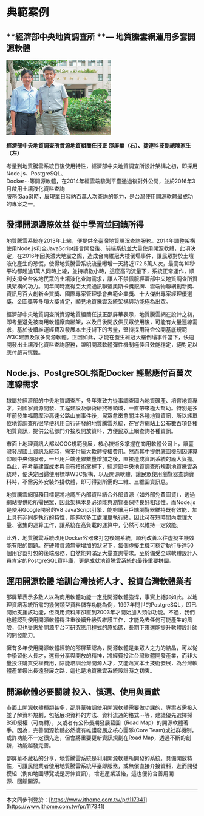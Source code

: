 # 典範案例

## **經濟部中央地質調查所 **— 地質騰雲網運用多套開源軟體

![](/assets/vghtc-5.png)

**經濟部中央地質調查所資源地質組簡任技正 邵屏華（右）、捷連科技副總陳家生（左）**

考量到地質騰雲系統日後使用特性，經濟部中央地質調查所設計架構之初，即採用Node.js、PostgreSQL、  
Docker⋯等開源軟體，在2014年經雲端驗測平臺通過後對外公開，並於2016年3月啟用土壤液化資料查詢  
服務\(SaaS\)時，展現單日容納百萬人次查詢的能力，是台灣使用開源軟體最成功的專案之一。

## 發揮開源邊際效益 從中學習並回饋所得

地質騰雲系統在2013年上線，便提供全臺灣地質現況查詢服務。2014年調整架構使用Node.js和全JavaScript語言開發後、前端系統並大量使用開源軟體，此項決定，在2016年因美濃大地震之際，造成台南維冠大樓倒塌事件，讓民眾對於土壤液化產生的恐慌，使得地質騰雲系統流量曝增一天將近172.5萬人次，最高每10秒平均都超過1萬人同時上線，並持續數小時，這麼高的流量下，系統正常運作，順利支撐全台各地民眾的土壤液化查詢需求，讓人不禁佩服經濟部中央地質調查所資訊架構的功力。同年同時獲得亞太資通訊聯盟奧斯卡獎銀牌、雲端物聯網創新獎、資訊月百大創新金質獎、國際專案管理學會典範企業獎、十大傑出專案經理優選獎、金圖獎等多項大獎肯定，顯見地質騰雲系統架構與功能極為出眾。

經濟部中央地質調查所資源地質組簡任技正邵屏華表示，地質騰雲網在設計之初，即考量避免被商用軟體廠商綁架，以及日後開放供民眾使用後，可能有大量連線需求，基於後續維運經費及發展本土技術下的考量，堅持採用符合公開基底規範W3C建置及眾多開源軟體。正因如此，才能在發生維冠大樓倒塌事件當下，快速開發出土壤液化資料查詢服務，證明開源軟體彈性機制極佳且效能穩定，絕對足以應付嚴苛挑戰。

## Node.js、PostgreSQL搭配Docker 輕鬆應付百萬次連線需求

隸屬於經濟部的中央地質調查所，多年來致力從事調查國內地質礦產、培育地質專才，對國家資源開發、工程建設及學術研究等領域，一直帶來極大幫助。特別是多年前發生福爾摩沙高速公路山崩事件後，民眾愈來愈關注各種地質資訊，所以該單位地質調查所很早便利用自行研發的地質騰雲系統，在官方網站上公布數百項各種地質資訊，提供公私部門介接及開放資料，方便民眾上網查詢各種資訊。

市面上地理資訊大都以OGC規範發展，核心技術多掌握在商用軟體公司上，讓臺灣發展國土資訊系統時，需支付龐大軟體授權費用。然而其中提供底圖機制因運算仰賴中央伺服器，一旦用戶端連線數量增加之後，直接造成資訊系統的龐大負擔。為此，在考量建置成本與自有技術掌握下，經濟部中央地質調查所規劃地質騰雲系統時，便決定回歸使用標準W3C架構，以及開源軟體，讓民眾使用瀏覽器查詢資料時，不需另外安裝外掛軟體，即可得到所需的二維、三維圖資訊息。

地質騰雲網服務目標是將地調所內部資料結合外部資源（如外部免費圖資），透過網站提供給所需民眾，因此架構本身必須能與瀏覽器保持良好相容性。而Node.js是使用Google開發的V8 JavaScript引擎，能夠讓用戶端瀏覽器維持既有效能，加上具有非同步執行的特性，能夠以多工處理單執行緒，因此可在短時間內處理大量、密集的運算工作，讓系統在高負載的運算中，仍然可以維持一定效能。

此外，地質騰雲系統改用Docker容器來打包後端系統，順利改善以往虛擬主機效能有限的問題。在硬體資源無需增加的狀況下，每個虛擬主機可穩定執行多達50個用容器打包的後端服務，自然能夠滿足大量查詢需求。至於備受全球軟體設計人員肯定的PostgreSQL資料庫，更是成就地質騰雲系統的最後重要拼圖。

## 運用開源軟體 培訓台灣技術人才、投資台灣軟體業者

邵屏華表示多數人以為商用軟體功能一定比開源軟體強悍，事實上絕非如此。以地理資訊系統所需的幾何類型資料儲存功能為例，1997年問世的PostgreSQL，即已開始支援該功能，但商用資料庫卻直到2003年才開始加入類似功能。不過，我們也體認到使用開源軟體得注重後續升級與維護工作，才能免去任何可能產生的風險，但也受惠於開源平台可研究應用程式的原始碼，長期下來還能提升軟體設計師的開發能力。

擁有多年使用開源軟體經驗的邵屏華認為，開源軟體是集眾人之力的結晶，可以從中學習他人長才，還有分享與開放的精神，將經費投注台灣軟體開發產業，而非大量投注購買受權費用，除能培訓台灣開源人才，又能落實本土技術發展，為台灣軟體產業祭出長遠發展之路，這也是地質騰雲系統設計時之初衷。

## 開源軟體必要關鍵 投入、慎選、使用與貢獻

市面上開源軟體種類甚多，邵屏華強調使用開源軟體需要做功課的，專案者需投入並了解資料規劃，包括展現資料的方法、資料流通的格式⋯等，建議優先選擇採BSD授權（可商轉），又或者有公佈長期發展藍圖（Road Map）的開源軟體著手。因為，完善開源軟體必然擁有維護發展之核心團隊\(Core Team\)或社群機制，或許功能不一定很先進，但會將重要更新資訊規劃在Road Map，透過不斷的創新，功能越發完善。

邵屏華不藏私的分享，地質騰雲系統是利用開源軟體所開發的系統，具備開放特性，可讓民間業者使用地質騰雲系統平臺即服務，或無償直接介接資料，進而開發模組（例如地圖導覽或是房仲資訊），增進產業活絡，這也便符合善用開  
源、回饋開源。

---

本文同步刊登於：[https://www.ithome.com.tw/pr/117341](https://www.ithome.com.tw/pr/117341)

